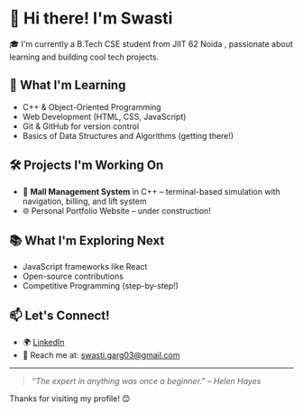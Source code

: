 # 👋 Hi there! I'm Swasti

🎓 I'm currently a B.Tech CSE student from JIIT 62 Noida , passionate about learning and building cool tech projects.

## 🚀 What I'm Learning
- C++ & Object-Oriented Programming  
- Web Development (HTML, CSS, JavaScript)  
- Git & GitHub for version control  
- Basics of Data Structures and Algorithms (getting there!)

## 🛠️ Projects I'm Working On
- 🎯 **Mall Management System** in C++ – terminal-based simulation with navigation, billing, and lift system  
- 🌐 Personal Portfolio Website – under construction!

## 📚 What I'm Exploring Next
- JavaScript frameworks like React  
- Open-source contributions  
- Competitive Programming (step-by-step!)

## 📫 Let's Connect!
- 🌍 [LinkedIn](https://www.linkedin.com/in/swasti-garg-83a2102b7/) 
- 📩 Reach me at: swasti.garg03@gmail.com 

---

> *“The expert in anything was once a beginner.” – Helen Hayes*

Thanks for visiting my profile! 😊

